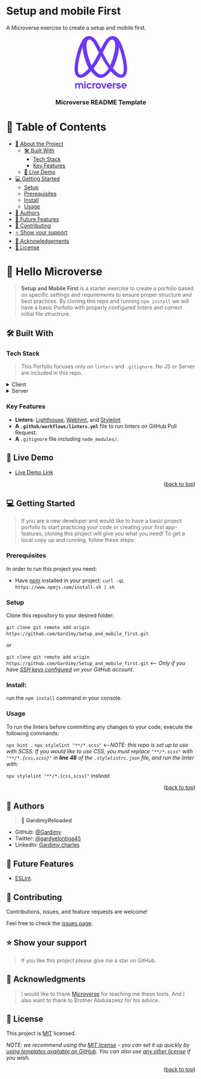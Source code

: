 # Setup and mobile First
A Microverse exercise to create a setup and mobile first.
<a name="readme-top"></a>

<div align="center">

  <img src="murple_logo.png" alt="logo" width="140"  height="auto" />
  
  <br/>
  <h3><b>Microverse README Template</b></h3>
</div>

<!-- TABLE OF CONTENTS -->

# 📗 Table of Contents

- [📖 About the Project](#about-project)
  - [🛠 Built With](#built-with)
    - [Tech Stack](#tech-stack)
    - [Key Features](#key-features)
  - [🚀 Live Demo](#live-demo)
- [💻 Getting Started](#getting-started)
  - [Setup](#setup)
  - [Prerequisites](#prerequisites)
  - [Install](#install)
  - [Usage](#usage)
- [👥 Authors](#authors)
- [🔭 Future Features](#future-features)
- [🤝 Contributing](#contributing)
- [⭐️ Show your support](#support)
- [🙏 Acknowledgements](#acknowledgements)
- [📝 License](#license)

<!-- PROJECT DESCRIPTION -->

# 📖 Hello Microverse <a name="about-project"></a>

> **Setup and Mobile First** is a starter exercise to create a porfolio based on specific settings and requirements to ensure proper structure and best practices. By cloning this repo and running `npm install` we will have a basic Porfolio with properly configured linters and correct initial file structrure.
## 🛠 Built With <a name="built-with"></a>

### Tech Stack <a name="tech-stack"></a>

> This Porfolio focuses only on `linters` and `.gitignore`. No JS or Server are included in this repo.
<details>
  <summary>Client</summary>
  <ul>
    <li><a href="https://www.w3.org/html/">HTML</a></li>
    <li><a href="https://www.w3.org/Style/CSS/Overview.en.html">SCSS</a></li>
    <li><a href="https://www.javascript.com/">JavaScript</a></li>
  </ul>
</details>

<details>
  <summary>Server</summary>
  <ul>
    <li><a href="https://www.netlify.com/">Netlify</a></li>
  </ul>
</details>

<!-- Features -->

### Key Features <a name="key-features"></a>

- **Linters**: [Lighthouse](https://developer.chrome.com/docs/lighthouse/overview/), [Webhint](https://webhint.io/), and [Stylelint](https://stylelint.io/.)
- **A `.github/workflows/linters.yml`** file to run linters on GitHub Pull Request.
- **A** `.gitignore` file including `node_modules/`.

<!-- LIVE DEMO -->

## 🚀 Live Demo <a name="live-demo"></a>

- [Live Demo Link](https://Setupandmobilefirst.netlify.app/)

<p align="right">(<a href="#readme-top">back to top</a>)</p>

<!-- GETTING STARTED -->

## 💻 Getting Started <a name="getting-started"></a>

> If you are a new developer and would like to have a basic project porfolio to start practicing your code or creating your first app-features, cloning this project will give you what you need!
> To get a local copy up and running, follow these steps:
### Prerequisites

In order to run this project you need:

- Have [npm](https://www.npmjs.com/package/npm) installed in your project:
  `curl -qL https://www.npmjs.com/install.sh | sh`

### Setup

Clone this repository to your desired folder:

`git clone git remote add origin https://github.com/Gardimy/Setup_and_mobile_first.git`

or

`git clone git remote add origin https://github.com/Gardimy/Setup_and_mobile_first.git` <-- _Only if you have [SSH keys configured](https://docs.github.com/en/authentication/connecting-to-github-with-ssh/adding-a-new-ssh-key-to-your-github-account) on your GitHub account_.

### Install:

run the `npm install` command in your console.

### Usage

To run the linters before committing any changes to your code, execute the following commands:

`npx hint .`
`npx stylelint "**/*.scss"` <--_NOTE: this repo is set up to use with SCSS. If you would like to use CSS, you must replace `"**/*.scss"` with `"**/*.{css,scss}"` in **line 48** of the `.stylelintrc.json` file, and run the linter with:_

`npx stylelint "**/*.{css,scss}"` _instead_.

<p align="right">(<a href="#readme-top">back to top</a>)</p>

<!-- AUTHORS -->

## 👥 Authors <a name="authors"></a>

> 👤 **GardimyReloaded**
- GitHub: [@Gardimy](https://github.com/Gardimy)
- Twitter: [@gardyelontiga45](https://twitter.com/gardyelontiga45)
- LinkedIn: [Gardimy charles](https://www.linkedin.com/in/gardimy-charles)

<!-- FUTURE FEATURES -->

## 🔭 Future Features <a name="future-features"></a>

- [ESLint](https://eslint.org/).

<!-- CONTRIBUTING -->

## 🤝 Contributing <a name="contributing"></a>

Contributions, issues, and feature requests are welcome!

Feel free to check the [issues page](../../issues/).

<!-- SUPPORT -->

## ⭐️ Show your support <a name="support"></a>

> If you like this project please give me a star on GitHub.
<!-- ACKNOWLEDGEMENTS -->

## 🙏 Acknowledgments <a name="acknowledgements"></a>

> I would like to thank [Microverse](https://www.microverse.org/) for teaching me these tools.
And I also want to thank to Brother Abdulazeez for his advice.
<!-- LICENSE -->

## 📝 License <a name="license"></a>

This project is [MIT](./LICENSE) licensed.

_NOTE: we recommend using the [MIT license](https://choosealicense.com/licenses/mit/) - you can set it up quickly by [using templates available on GitHub](https://docs.github.com/en/communities/setting-up-your-project-for-healthy-contributions/adding-a-license-to-a-repository). You can also use [any other license](https://choosealicense.com/licenses/) if you wish._

<p align="right">(<a href="#readme-top">back to top</a>)</p>